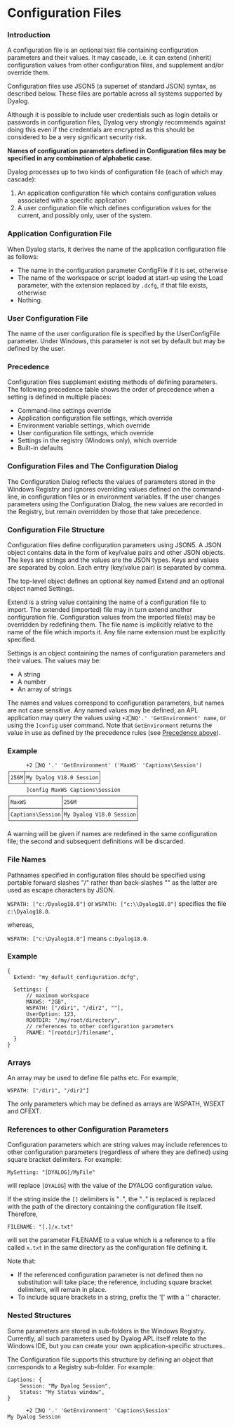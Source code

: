 # Configuration Files

### Introduction

A configuration file is an optional text file containing configuration parameters and their values. It may cascade, i.e. it can extend (inherit) configuration values from other configuration files, and supplement and/or override them.

Configuration files use JSON5 (a superset of standard JSON) syntax, as described below. These files are portable across all systems supported by Dyalog.

Although it is possible to include user credentials such as login details or passwords in configuration files, Dyalog very strongly recommends against doing this even if the credentials are encrypted as this should be considered to be a very significant security risk.

**Names of configuration parameters defined in Configuration files may be specified in any combination of alphabetic case.**

Dyalog processes up to two kinds of configuration file (each of which may cascade):

1. An application configuration file which contains configuration values associated with a specific application
2. A user configuration file which defines configuration values for the current, and possibly only, user of the system.

### Application Configuration File

When Dyalog starts, it derives the name of the application configuration file as follows:

- The name in the configuration parameter ConfigFile if it is set, otherwise
- The name of the workspace or script loaded at start-up using the Load parameter, with the extension replaced by `.dcfg`, if that file exists, otherwise
- Nothing.

### User Configuration File

The name of the user configuration file is specified by the UserConfigFile  parameter. Under Windows, this parameter is not set by default but may be defined by the user.

### Precedence

Configuration files supplement existing methods of defining  parameters. The following precedence table shows the order of precedence when a setting is defined in multiple places:

- Command-line settings override
- Application configuration file settings, which override
- Environment variable settings, which override
- User configuration file settings, which override
- Settings in the registry (Windows only), which override
- Built-in defaults

### Configuration Files and The Configuration Dialog

The Configuration Dialog reflects the values of parameters stored in the Windows Registry and ignores overriding values defined on the command-line, in configuration files or in environment variables. If the user changes parameters using the Configuration Dialog, the new values are recorded in the Registry, but remain overridden by those that take precedence.

### Configuration File Structure

Configuration files define configuration parameters using JSON5. A JSON object contains data in the form of key/value pairs and other JSON objects. The keys are strings and the values are the JSON types. Keys and values are separated by colon. Each entry (key/value pair) is separated by comma.

The top-level object defines an optional key named Extend and an optional object named Settings.

Extend is a string value containing the name of a configuration file to import. The extended (imported) file may in turn extend another configuration file. Configuration values from the imported file(s) may be overridden by redefining them. The file name is implicitly relative to the name of the file which imports it. Any file name extension must be explicitly specified.

Settings is an object containing the names of configuration parameters and their values. The values may be:

- A string
- A number
- An array of strings

The names and values correspond to configuration parameters, but names are not case sensitive. Any named values may be defined; an APL application may query the values using `+2⎕NQ'.' 'GetEnvironment' name`, or using the `]config` user command. Note that `GetEnvironment` returns the value in use as defined by the precedence rules (see [Precedence above](#Precedence)).

### Example
```apl
      +2 ⎕NQ '.' 'GetEnvironment' ('MaxWS' 'Captions\Session')
┌────┬───────────────────────┐
│256M│My Dyalog V18.0 Session│
└────┴───────────────────────┘
      ]config MaxWS Captions\Session
┌────────────────┬───────────────────────┐
│MaxWS           │256M                   │
├────────────────┼───────────────────────┤
│Captions\Session│My Dyalog V18.0 Session│
└────────────────┴───────────────────────┘

```

A warning will be given if names  are redefined in the same configuration file; the second and subsequent definitions will be discarded.

### File Names

Pathnames specified in configuration files should be specified using portable forward slashes "/" rather than back-slashes "\" as the latter are used as escape characters by JSON.

`WSPATH: ["c:/Dyalog18.0"]` or  `WSPATH: ["c:\\Dyalog18.0"]` specifies the file `c:\Dyalog18.0`.

whereas,

`WSPATH: ["c:\Dyalog18.0"]` means  `c:Dyalog18.0`.

### Example
```apl
{
  Extend: "my_default_configuration.dcfg",
  
  Settings: {
      // maximum workspace
      MAXWS: "2GB",
      WSPATH: ["/dir1", "/dir2", ""],      
      UserOption: 123,
      ROOTDIR: "/my/root/directory",
      // references to other configuration parameters
      FNAME: "[rootdir]/filename",
  }
}
```

### Arrays

An array may be used to define file paths etc. For example,
```apl
WSPATH: ["/dir1", "/dir2"]
```

The only parameters which may be defined as arrays are WSPATH, WSEXT and CFEXT.

### References to other Configuration Parameters

Configuration parameters which are string values may include references to other configuration parameters (regardless of where they are defined) using square bracket delimiters. For example:
```apl
MySetting: "[DYALOG]/MyFile"
```

will replace `[DYALOG`] with the value of the DYALOG configuration value.

If the string inside the `[]` delimiters is "`.`", the "`.`" is replaced is replaced with the path of the directory containing the configuration file itself. Therefore,
```apl
FILENAME: "[.]/x.txt"
```

will set the parameter FILENAME to a value which is a reference to a file called `x.txt` in the same directory as the configuration file defining it.

Note that:

- If the referenced configuration parameter is not defined then no substitution will take place; the reference, including square bracket delimiters, will remain in place.
- To include square brackets in a string, prefix the '[' with a '\' character.

### Nested Structures

Some parameters are stored in sub-folders in the Windows Registry. Currently, all such parameters used by Dyalog APL itself relate to the Windows IDE, but you can create your own application-specific structures..

The Configuration file supports this structure by defining an object that corresponds to a Registry sub-folder. For example:
```apl
Captions: {
    Session: "My Dyalog Session",
    Status: "My Status window",
}
```

```apl
      +2 ⎕NQ '.' 'GetEnvironment' 'Captions\Session'
My Dyalog Session

```
